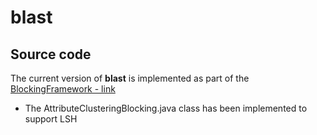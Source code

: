 # blast

## Source code
The current version of **blast** is implemented as part of the [BlockingFramework - link](https://sourceforge.net/projects/erframework/)
- The AttributeClusteringBlocking.java class has been implemented to support LSH